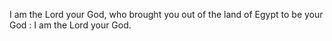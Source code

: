 I am the Lord your God, who brought you out of the land of Egypt to be your God : I am the Lord your God.
